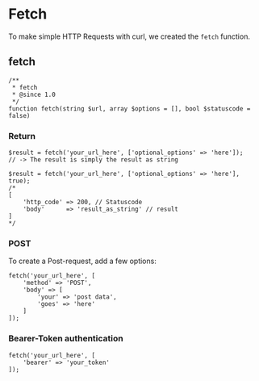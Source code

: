 # Fetch

To make simple HTTP Requests with curl, we created the `fetch` function.

## fetch

```
/**
 * fetch
 * @since 1.0
 */
function fetch(string $url, array $options = [], bool $statuscode = false)
```

### Return

```
$result = fetch('your_url_here', ['optional_options' => 'here']);
// -> The result is simply the result as string

$result = fetch('your_url_here', ['optional_options' => 'here'], true);
/*
[
    'http_code' => 200, // Statuscode
    'body'      => 'result_as_string' // result
]
*/
```

### POST

To create a Post-request, add a few options:
```
fetch('your_url_here', [
    'method' => 'POST',
    'body' => [
        'your' => 'post data',
        'goes' => 'here'
    ]
]);
```

### Bearer-Token authentication

```
fetch('your_url_here', [
    'bearer' => 'your_token'
]);
```